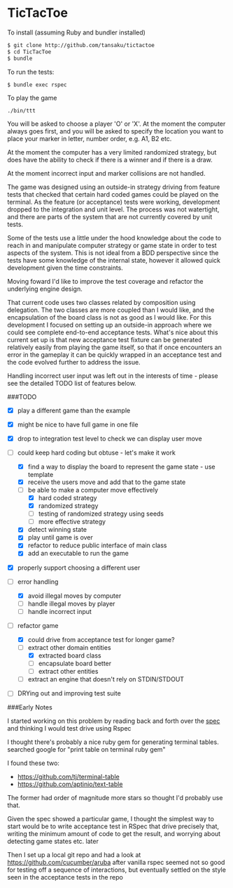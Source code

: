 TicTacToe
=========

To install (assuming Ruby and bundler installed)

```sh
$ git clone http://github.com/tansaku/tictactoe
$ cd TicTacToe
$ bundle
```
To run the tests:

```
$ bundle exec rspec
```

To play the game 

```
./bin/ttt
```

You will be asked to choose a player 'O' or 'X'.  At the moment the computer always goes first, and you will be asked to specify the location you want to place your marker in letter, number order, e.g. A1, B2 etc.

At the moment the computer has a very limited randomized strategy, but does have the ability to check if there is a winner and if there is a draw.

At the moment incorrect input and marker collisions are not handled.

The game was designed using an outside-in strategy driving from feature tests that checked that certain hard coded games could be played on the terminal.  As the feature (or acceptance) tests were working, development dropped to the integration and unit level.  The process was not watertight, and there are parts of the system that are not currently covered by unit tests.

Some of the tests use a little under the hood knowledge about the code to reach in and manipulate computer strategy or game state in order to test aspects of the system.  This is not ideal from a BDD perspective since the tests have some knowledge of the internal state, however it allowed quick development given the time constraints.

Moving foward I'd like to improve the test coverage and refactor the underlying engine design.

That current code uses two classes related by composition using delegation.  The two classes are more coupled than I would like, and the encapsulation of the board class is not as good as I would like.  For this development I focused on setting up an outside-in approach where we could see complete end-to-end acceptance tests.  What's nice about this current set up is that new acceptance test fixture can be generated relatively easily from playing the game itself, so that if once encounters an error in the gameplay it can be quickly wrapped in an acceptance test and the code evolved further to address the issue.

Handling incorrect user input was left out in the interests of time - please see the detailed TODO list of features below.

###TODO

* [x] play a different game than the example
* [x] might be nice to have full game in one file
* [x] drop to integration test level to check we can display user move
* [ ] could keep hard coding but obtuse - let's make it work
  - [x] find a way to display the board to represent the game state - use template
  - [x] receive the users move and add that to the game state
  - [ ] be able to make a computer move effectively
    - [x] hard coded strategy
    - [x] randomized strategy
    - [ ] testing of randomized strategy using seeds
    - [ ] more effective strategy
  - [x] detect winning state
  - [x] play until game is over
  - [x] refactor to reduce public interface of main class
  - [x] add an executable to run the game 
* [x] properly support choosing a different user  
* [ ] error handling
  - [x] avoid illegal moves by computer
  - [ ] handle illegal moves by player
  - [ ] handle incorrect input
* [ ] refactor game 
  - [x] could drive from acceptance test for longer game?
  - [ ] extract other domain entities
    - [x] extracted board class
    - [ ] encapsulate board better
    - [ ] extract other entities
  - [ ] extract an engine that doesn't rely on STDIN/STDOUT
* [ ] DRYing out and improving test suite


###Early Notes

I started working on this problem by reading back and forth over the [spec](specifications.md) and thinking I would test drive using Rspec

I thought there's probably a nice ruby gem for generating terminal tables. searched google for "print table on terminal ruby gem"

I found these two:

* https://github.com/tj/terminal-table
* https://github.com/aptinio/text-table

The former had order of magnitude more stars so thought I'd probably use that.

Given the spec showed a particular game, I thought the simplest way to start would be to write acceptance test in RSpec that drive precisely that, writing the minimum amount of code to get the result, and worrying about detecting game states etc. later

Then I set up a local git repo and had a look at https://github.com/cucumber/aruba after vanilla rspec seemed not so good for testing off a sequence of interactions, but eventually settled on the style seen in the acceptance tests in the repo  
